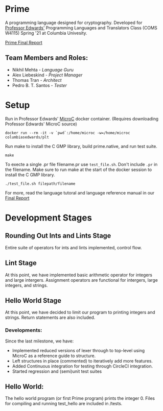 # Prime
A programming language designed for cryptography. Developed for [Professor Edwards'](http://www.cs.columbia.edu/~sedwards/) Programming Languages and Translators Class (COMS W4115) Spring '21 at Columbia Univesity. 

[Prime Final Report](http://www.cs.columbia.edu/~sedwards/classes/2021/4115-spring/reports/PRIME.pdf)

## Team Members and Roles:
- Nikhil Mehta - *Language Guru*
- Alex Liebeskind - *Project Manager*
- Thomas Tran - *Architect*
- Pedro B. T. Santos - *Tester*

# Setup
Run in Professor Edwards' [MicroC](http://www.cs.columbia.edu/~sedwards/classes/2021/4115-spring/microc.tar.gz) docker container. (Requires downloading Professor Edwards' MicroC source)
```
docker run --rm -it -v `pwd`:/home/microc -w=/home/microc columbiasedwards/plt
```
Run make to install the C GMP library, build prime.native, and run test suite.
```
make
```
To execte a single .pr file filename.pr use `test_file.sh`. Don't include  `.pr` in the filename. Make sure to run make at the start of the docker session to install the C GMP library.
```
./test_file.sh filepath/filename
```
For more, read the language tutoral and language reference manual in our [Final Report](http://www.cs.columbia.edu/~sedwards/classes/2021/4115-spring/reports/PRIME.pdf)

# Development Stages

## Rounding Out Ints and Lints Stage
Entire suite of operators for ints and lints implemented, control flow.

## Lint Stage
At this point, we have implemented basic arithmetic operator for integers and large intergers. Assignment operators are functional for intergers, large integers, and strings.

## Hello World Stage
At this point, we have decided to limit our program to printing integers and strings. 
Return statements are also included.

### Developments:
Since the last milestone, we have: 
- Implemented reduced versions of lexer through to top-level using MicroC as a reference guide to structure.
- Left structures in place (commented) to iteratively add more features.
- Added Continuous integration for testing through CircleCI integration.
- Started regression and (semi)unit test suites

## Hello World:
The hello world program (or first Prime program) prints the integer 0. Files for compiling and running test_hello are included in /tests.
